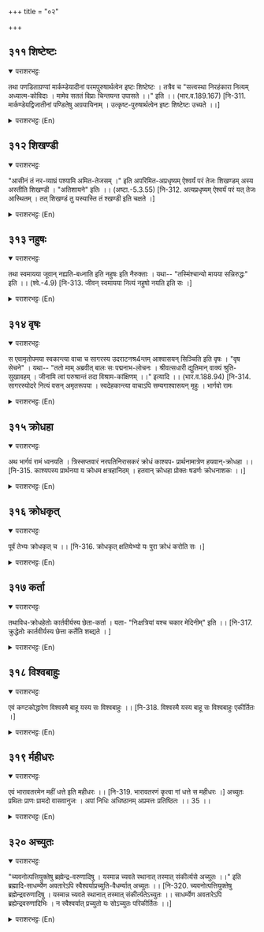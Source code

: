 +++
title = "०२"

+++

## ३११  शिष्टेष्टः
<details open><summary>पराशरभट्टः</summary>

तथा पणडिताग्रण्यां मार्कम्डेयादीनां परमपुरुषार्थत्वेन इष्टः शिष्टेष्टः । तत्रैव च "सत्त्वस्था निरहंकारा नित्यम् अध्यात्म-कोविदाः । मामेव सततं विप्राः चिन्तयन्त उपासते ।।" इति ।। (भार.व.189.167) [नि-311. मार्कण्डेयद्विजातीनां पण्डितेषु अग्रयायिनाम् । उत्कृष्ट-पुरुषार्थत्वेन इष्टः शिष्टेष्टः उच्यते ।।]
</details>

<details><summary>पराशरभट्टः (En)</summary>

He who is dear even to eminent persons. He is dear even to मार्कण्डेय and other persons of great wisdom as the Supreme Goal शिष्टेष्टः. In the same (महाभारत) : "Brahmins, who have the Saththva-गुणा in a great degree, who are bereft of egotism and who are always endowed with spiritual knowledge, ever think of Me and meditate upon Me."
</details>

## ३१२  शिखण्डी
<details open><summary>पराशरभट्टः</summary>

"आसीनं तं नर-व्याघ्रं पश्यामि अमित-तेजसम् ।" इति अपरिमित-अप्रधृष्यम् ऐश्वर्यं परं तेजः शिखण्डम् अस्य अस्तीति शिखण्डी । "अतिशायने" इतिः ।। (अष्टा.-5.3.55) [नि-312. अत्यप्रधृष्यम् ऐश्वर्यं परं यत् तेजः आस्थितम् । तत् शिखण्डं तु यस्यास्ति तं श्खण्डी इति चक्षते ।]
</details>

<details><summary>पराशरभट्टः (En)</summary>

He who has the plume of lordship. भगवान् is endowed with an effulgence signifying His limitless and unassilable lordship. So He is called शिखण्डी . Vide : "I see that Lion amongst men seated who has unlimited brilliance." The affix 'ini' has been added to the word 'sikhanda' to signify superiority by the possession of a noble quality.
</details>

## ३१३  नहुषः
<details open><summary>पराशरभट्टः</summary>

तथा स्वमायया जूवान् नह्यति-बध्नाति इति नहुषः इति नैरुक्ताः । यथा-- "तस्मिंश्चान्यो मायया सन्निरुद्धः" इति ।। (श्वे.-4.9) [नि-313. जीवन् स्वमायया नित्यं नहुषो नयति इति सः ।]
</details>

<details><summary>पराशरभट्टः (En)</summary>

He who binds. Bhagavan binds the Jivas by His Maya. भगवान् binds the जीवा-s by His माया . The etymologists intarpret the word thus : 'nahyathi (binds) ithi नहुषः'. "In that, another being (viz. जीव ) is bound down by माया (the Primordial Matter)."
</details>

## ३१४  वृषः
<details open><summary>पराशरभट्टः</summary>

स एवामृतोपमया स्वकान्त्या वाचा च सागरस्य उदराटनश्र4न्तम् आश्वासयन् सिञ्चिति इति वृषः । "वृष सेचने" । यथा-- "ततो माम् अब्रवीत् बालः सः पद्मनाभ-लोचनः । श्रीवत्सधारी द्युतिमान् वाक्यं श्रुति-सुखावहम् । जीनामि त्वां परुश्रान्तं तदा विश्राम-कांक्षिणम् ।।" इत्यादि ।। (भार.व.188.94) [नि-314. सागरस्योदरे नित्यं वसन् अमृतरूपया । स्वदेहकान्त्या वाचाऽपि सम्यगाश्वासयन् मृहुः । भार्गवो रामः
</details>

<details><summary>पराशरभट्टः (En)</summary>

He Who drenches. The selfsame Lord, by His nectar-like effulgence and words, Drenches him who is fatigued by wandering in the midst of the sea (of संसार ) and consoles him. So He is called Vrushah. 'Vrushah' is derived from the root 'vrush' (to drench). "Then the child that was endowed with lotus-like eyes and effulgence and who was adorned by the श्रीवत्स (mark on His chest) spoke to me these words sweet to the ear : 'I know that you are very tired and you want to take rest'."
</details>

## ३१५  क्रोधहा
<details open><summary>पराशरभट्टः</summary>

अथ भार्गवं रामं ध्वनयति । त्रिस्सप्तवारं नरपतिनिरासकरं क्रोधं काश्यप- प्रार्थनामात्रेण हयवान्-क्रोधहा ।। [नि-315. काश्यपस्य प्रार्थनया य क्रोधम क्षत्रहानिदम् । हतवान् क्रोधहा प्रोक्तः षडर्णः क्रोधनाशकः ।।]
</details>

<details><summary>पराशरभट्टः (En)</summary>

He who gave up His anger. At the mere request of Kasyapa, He gave up His anger which brought about the destruction of the kshatriya twenty one times. So he is called 'Kridhaahaa'
</details>

## ३१६  क्रोधकृत्
<details open><summary>पराशरभट्टः</summary>

पूर्वं तेभ्यः क्रोधकृत् च ।। [नि-316. क्रोधकृत् क्षतियेभ्यो यः पुरा क्रोधं करोति सः ।]
</details>

<details><summary>पराशरभट्टः (En)</summary>

He who showed His anger. Before that He showed His wrath against them-क्रोधकृत् .
</details>

## ३१७  कर्ता
<details open><summary>पराशरभट्टः</summary>

तथाविध-क्रोधहेतोः कार्तवीर्यस्य छेता-कर्ता । यता- "निःक्षत्रियां यश्च चकार मेदिनीम्" इति ।। [नि-317. क्रुद्धेतोः कार्तवीर्यस्य छेत्ता कर्तेति शब्द्यते । ]
</details>

<details><summary>पराशरभट्टः (En)</summary>

He who cuts (slays) He was the slayer of कार्त-वीर्य who was the cause of such anger. Vide : "He who made the Earth rid of all क्षत्रिया-s."
</details>

## ३१८  विश्वबाहुः
<details open><summary>पराशरभट्टः</summary>

एवं कण्टकोद्धारेण विश्वस्मै बाहू यस्य सः विश्वबाहुः ।। [नि-318. विश्वस्मै यस्य बाहू सः विश्वबाहुः एकीर्तितः ।]
</details>

<details><summary>पराशरभट्टः (En)</summary>

He who has arms for the good of the world. भगवान् has arms with which He removes the thorns (evildoers) for the good of the world. Hence He is विश्वभाहु .
</details>

## ३१९  र्महीधरः
<details open><summary>पराशरभट्टः</summary>

एवं भारावतरमेन महीं धत्ते इति महीधरः ।। [नि-319. भारावतरणं कृत्वा गां धत्ते स महीधरः ।] अच्युतः प्रथितः प्राणः प्रामदो वासवानुजः । अपां निधिः अधिष्ठानम् अप्रमत्तः प्रतिष्ठितः ।। 35 ।।
</details>

<details><summary>पराशरभट्टः (En)</summary>

The Supporter of the world. By removing the burden of the world, He supports it. So He is maheedhara
</details>

## ३२०  अच्युतः
<details open><summary>पराशरभट्टः</summary>

"च्यवनोत्पत्तियुक्तेषु ब्रह्मेन्द्र-वरुणादिषु । यस्मान्न च्यवते स्थानात् तस्मात् संकीर्त्यसे अच्युतः ।।" इति ब्रह्मादि-साधर्म्येण अवतारेऽपि स्वैश्वर्याप्रच्युति-वैधर्म्यात् अच्युतः ।। [नि-320. च्यवनोत्पत्तियुक्तेषु ब्रह्मेन्द्रवरुणादिषु । यस्मान्न च्यवते स्थानात् तस्मात् संकीर्त्यतेऽच्युतः ।। साधर्म्येण अवतारेऽपि ब्रह्येन्द्रवरुणादिभिः । न स्वैश्वर्यात् प्रच्युतो यः सोऽच्युतः परिकीर्तितः ।।]
</details>

<details><summary>पराशरभट्टः (En)</summary>

He who does not fall from his status. "Even when Thou art born as one among Brahma, Indra, Varuण and others who are subject to birth and loss of position, Thou dost not fall from Thy status. Therefore Thou art Achyutha." Though Thou takest birth possessed of qualities similar to those of Brahma and others. Thou art distinguished by the quality of not losing Thy overlordship. So Thou art Achyutha.
</details>
